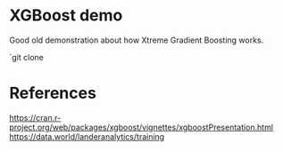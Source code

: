 # XGBoost demo 

Good old demonstration about how Xtreme Gradient Boosting works.

`git clone


# References

https://cran.r-project.org/web/packages/xgboost/vignettes/xgboostPresentation.html
https://data.world/landeranalytics/training